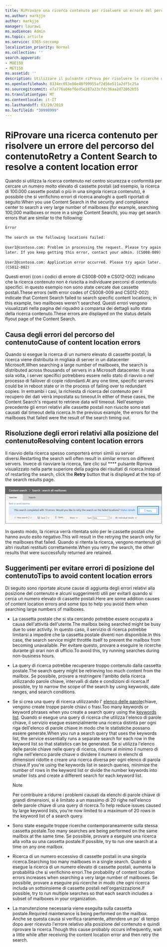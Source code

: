 ```yaml
---
title: RiProvare una ricerca contenuto per risolvere un errore del percorso del contenuto
ms.author: markjjo
author: markjjo
manager: laurawi
ms.audience: Admin
ms.topic: article
ms.service: O365-seccomp
localization_priority: Normal
ms.collection: ''
search.appverid:
- MOE150
- MET150
ms.assetid: ''
description: Utilizzare il pulsante riProva per risolvere le ricerche di contenuto che presentano errori di posizione del contenuto.
ms.openlocfilehash: 8334ec053e86e48f99955af2d56e511a2df5c25a
ms.sourcegitcommit: e7a776a04ef6ed5e287a33cfdc36aa2d72862b55
ms.translationtype: MT
ms.contentlocale: it-IT
ms.lasthandoff: 03/29/2019
ms.locfileid: "30998999"
---
```

# <a name="retry-a-content-search-to-resolve-a-content-location-error"></a><span data-ttu-id="4d2bd-103">RiProvare una ricerca contenuto per risolvere un errore del percorso del contenuto</span><span class="sxs-lookup"><span data-stu-id="4d2bd-103">Retry a Content Search to resolve a content location error</span></span>

<span data-ttu-id="4d2bd-104">Quando si utilizza la ricerca contenuto nel centro sicurezza e conformità per cercare un numero molto elevato di cassette postali (ad esempio, la ricerca di 100.000 cassette postali o più in una singola ricerca contenuto), è possibile che si verifichino errori di ricerca analoghi a quelli riportati di seguito:</span><span class="sxs-lookup"><span data-stu-id="4d2bd-104">When you use Content Search in the security and compliance center to search a very large number of mailboxes (for example, searching 100,000 mailboxes or more in a single Content Search), you may get search errors that are similar to the following:</span></span>

```
Error

The search on the following locations failed:

User1@contoso.com: Problem in processing the request. Please try again later. If you keep getting this error, contact your admin. (CS008-009)

User2@contoso.com: Application error occurred. Please try again later. (CS012-002)
```

<span data-ttu-id="4d2bd-105">Questi errori (con i codici di errore di CS008-009 e CS012-002) indicano che la ricerca contenuto non è riuscita a individuare percorsi di contenuto specifici. in questo esempio non sono state cercate due cassette postali.</span><span class="sxs-lookup"><span data-stu-id="4d2bd-105">These errors (with error codes of CS008-009 and CS012-002) indicate that Content Search failed to search specific content locations; in this example, two mailboxes weren't searched.</span></span> <span data-ttu-id="4d2bd-106">Questi errori vengono visualizzati nella pagina del riquadro a comparsa dei dettagli sullo stato della ricerca contenuto.</span><span class="sxs-lookup"><span data-stu-id="4d2bd-106">These errors are displayed on the status details flyout page of the Content Search.</span></span>

## <a name="cause-of-content-location-errors"></a><span data-ttu-id="4d2bd-107">Causa degli errori del percorso del contenuto</span><span class="sxs-lookup"><span data-stu-id="4d2bd-107">Cause of content location errors</span></span>

<span data-ttu-id="4d2bd-108">Quando si esegue la ricerca di un numero elevato di cassette postali, la ricerca viene distribuita in migliaia di server in un datacenter Microsoft.</span><span class="sxs-lookup"><span data-stu-id="4d2bd-108">When searching a large number of mailboxes, the search is distributed across thousands of servers in a Microsoft datacenter.</span></span> <span data-ttu-id="4d2bd-109">In una sola volta, i server specifici potrebbero essere nello stato di riavvio o nel processo di failover di copie ridondanti.</span><span class="sxs-lookup"><span data-stu-id="4d2bd-109">At any one time, specific servers could be in reboot state or in the process of failing over to redundant copies.</span></span> <span data-ttu-id="4d2bd-110">In entrambi i casi, la richiesta di ricerca del contenuto per il recupero dei dati verrà impostata su timeout.</span><span class="sxs-lookup"><span data-stu-id="4d2bd-110">In either of these cases, the Content Search's request to retrieve data will timeout.</span></span> <span data-ttu-id="4d2bd-111">Nell'esempio precedente gli errori relativi alle cassette postali non riuscite sono stati causati dal timeout della ricerca.</span><span class="sxs-lookup"><span data-stu-id="4d2bd-111">In the previous example, the errors for the mailboxes that failed were the result of the search timing out.</span></span>

## <a name="resolving-content-location-errors"></a><span data-ttu-id="4d2bd-112">Risoluzione degli errori relativi alla posizione del contenuto</span><span class="sxs-lookup"><span data-stu-id="4d2bd-112">Resolving content location errors</span></span>

<span data-ttu-id="4d2bd-113">Il riavvio della ricerca spesso comporterà errori simili su server diversi.</span><span class="sxs-lookup"><span data-stu-id="4d2bd-113">Restarting the search will often result in similar errors on different servers.</span></span> <span data-ttu-id="4d2bd-114">Invece di riavviare la ricerca, fare clic sul \*\*\*\* pulsante Riprova visualizzato nella parte superiore della pagina dei risultati di ricerca.</span><span class="sxs-lookup"><span data-stu-id="4d2bd-114">Instead of restarting the search, click the **Retry** button that is displayed at the top of the search results page.</span></span>

![Fare clic sul pulsante riProva per risolvere gli errori relativi alla posizione del contenuto](media/retrycontentsearch3.png)

<span data-ttu-id="4d2bd-116">In questo modo, la ricerca verrà ritentata solo per le cassette postali che hanno avuto esito negativo.</span><span class="sxs-lookup"><span data-stu-id="4d2bd-116">This will result in the retrying the search only for the mailboxes that failed.</span></span> <span data-ttu-id="4d2bd-117">Quando si ritenta la ricerca, vengono mantenuti gli altri risultati restituiti correttamente.</span><span class="sxs-lookup"><span data-stu-id="4d2bd-117">When you retry the search, the other results that were successfully returned are retained.</span></span>

## <a name="tips-to-avoid-content-location-errors"></a><span data-ttu-id="4d2bd-118">Suggerimenti per evitare errori di posizione del contenuto</span><span class="sxs-lookup"><span data-stu-id="4d2bd-118">Tips to avoid content location errors</span></span>

<span data-ttu-id="4d2bd-119">Di seguito sono riportate alcune cause di aggiunta degli errori relativi alla posizione del contenuto e alcuni suggerimenti utili per evitarli quando si cerca un numero elevato di cassette postali.</span><span class="sxs-lookup"><span data-stu-id="4d2bd-119">Here are some addition causes of content location errors and some tips to help you avoid them when searching large numbers of mailboxes.</span></span>

- <span data-ttu-id="4d2bd-120">La cassetta postale che si sta cercando potrebbe essere occupata a causa dell'attività dell'utente.</span><span class="sxs-lookup"><span data-stu-id="4d2bd-120">The mailbox being searched might be busy due to user activity.</span></span> <span data-ttu-id="4d2bd-121">In questo caso, il servizio di ricerca potrebbe limitarsi a impedire che la cassetta postale diventi non disponibile.</span><span class="sxs-lookup"><span data-stu-id="4d2bd-121">In this case, the search service might throttle itself to prevent the mailbox from becoming unavailable.</span></span> <span data-ttu-id="4d2bd-122">Per evitare questo, provare a eseguire le ricerche durante gli orari non di ufficio.</span><span class="sxs-lookup"><span data-stu-id="4d2bd-122">To avoid this, try running searches during non-business hours.</span></span>

- <span data-ttu-id="4d2bd-123">La query di ricerca potrebbe recuperare troppo contenuto dalla cassetta postale.</span><span class="sxs-lookup"><span data-stu-id="4d2bd-123">The search query might be retrieving too much content from the mailbox.</span></span> <span data-ttu-id="4d2bd-124">Se possibile, provare a restringere l'ambito della ricerca utilizzando parole chiave, intervalli di date e condizioni di ricerca.</span><span class="sxs-lookup"><span data-stu-id="4d2bd-124">If possible, try to narrow the scope of the search by using keywords, date ranges, and search conditions.</span></span>

- <span data-ttu-id="4d2bd-125">Se si crea una query di ricerca utilizzando l' [elenco delle parole](view-keyword-statistics-for-content-search.md#get-keyword-statistics-for-content-searches)chiave, vengono create troppe parole chiavi o frasi.</span><span class="sxs-lookup"><span data-stu-id="4d2bd-125">Too many keywords or keyword phrases when you create a search query using the [keywords list](view-keyword-statistics-for-content-search.md#get-keyword-statistics-for-content-searches).</span></span> <span data-ttu-id="4d2bd-126">Quando si esegue una query di ricerca che utilizza l'elenco di parole chiave, il servizio esegue essenzialmente una ricerca distinta per ogni riga dell'elenco di parole chiave in modo che le statistiche possano essere generate.</span><span class="sxs-lookup"><span data-stu-id="4d2bd-126">When you run a search query that uses the keywords list, the service essentially runs a separate search for each row in the keyword list so that statistics can be generated.</span></span> <span data-ttu-id="4d2bd-127">Se si utilizza l'elenco delle parole chiave nelle query di ricerca, ridurre al minimo il numero di righe nell'elenco parole chiave o dividere il numero in elenchi di dimensioni ridotte e creare una ricerca diversa per ogni elenco di parola chiave.</span><span class="sxs-lookup"><span data-stu-id="4d2bd-127">If you're using the keywords list in search queries, minimize the number of rows in the keyword list or divide the number keywords into smaller lists and create a different search for each keyword list.</span></span>

  > [!NOTE]
  > <span data-ttu-id="4d2bd-128">Per contribuire a ridurre i problemi causati da elenchi di parole chiave di grandi dimensioni, si è limitato a un massimo di 20 righe nell'elenco delle parole chiave di una query di ricerca.</span><span class="sxs-lookup"><span data-stu-id="4d2bd-128">To help reduce issues caused by large keyword lists, you're now limited to a maximum of 20 rows in the keyword list of a search query.</span></span>

- <span data-ttu-id="4d2bd-129">Sono state eseguite troppe ricerche contemporaneamente sulla stessa cassetta postale.</span><span class="sxs-lookup"><span data-stu-id="4d2bd-129">Too many searches are being performed on the same mailbox at the same time.</span></span> <span data-ttu-id="4d2bd-130">Se possibile, provare a eseguire una ricerca alla volta su una cassetta postale.</span><span class="sxs-lookup"><span data-stu-id="4d2bd-130">If possible, try to run one search at a time on any one mailbox.</span></span>

- <span data-ttu-id="4d2bd-131">Ricerca di un numero eccessivo di cassette postali in una singola ricerca.</span><span class="sxs-lookup"><span data-stu-id="4d2bd-131">Searching too many mailboxes in a single search.</span></span> <span data-ttu-id="4d2bd-132">Quando si esegue la ricerca di un numero elevato di cassette postali, aumenta la probabilità che si verifichino errori.</span><span class="sxs-lookup"><span data-stu-id="4d2bd-132">The probability of content location errors increases when searching a very large number of mailboxes.</span></span> <span data-ttu-id="4d2bd-133">Se possibile, provare a eseguire più ricerche in modo che ogni ricerca includa un sottoinsieme di cassette postali nell'organizzazione.</span><span class="sxs-lookup"><span data-stu-id="4d2bd-133">If possible, try to run multiple searches so that each search includes a subset of  mailboxes in your organization.</span></span>

- <span data-ttu-id="4d2bd-134">La manutenzione necessaria viene eseguita sulla cassetta postale.</span><span class="sxs-lookup"><span data-stu-id="4d2bd-134">Required maintenance is being performed on the mailbox.</span></span> <span data-ttu-id="4d2bd-135">Anche se questa causa si verifica raramente, attendere un po' di tempo dopo aver ricevuto l'errore relativo alla posizione del contenuto e quindi riprovare la ricerca.</span><span class="sxs-lookup"><span data-stu-id="4d2bd-135">Though this cause probably occurs infrequently, wait a little while after receiving the content location error and then retry the search.</span></span>
